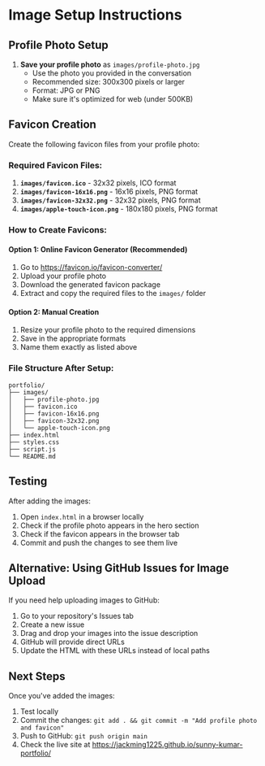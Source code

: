 # Image Setup Instructions

## Profile Photo Setup

1. **Save your profile photo** as `images/profile-photo.jpg`
   - Use the photo you provided in the conversation
   - Recommended size: 300x300 pixels or larger
   - Format: JPG or PNG
   - Make sure it's optimized for web (under 500KB)

## Favicon Creation

Create the following favicon files from your profile photo:

### Required Favicon Files:
1. **`images/favicon.ico`** - 32x32 pixels, ICO format
2. **`images/favicon-16x16.png`** - 16x16 pixels, PNG format  
3. **`images/favicon-32x32.png`** - 32x32 pixels, PNG format
4. **`images/apple-touch-icon.png`** - 180x180 pixels, PNG format

### How to Create Favicons:

#### Option 1: Online Favicon Generator (Recommended)
1. Go to https://favicon.io/favicon-converter/
2. Upload your profile photo
3. Download the generated favicon package
4. Extract and copy the required files to the `images/` folder

#### Option 2: Manual Creation
1. Resize your profile photo to the required dimensions
2. Save in the appropriate formats
3. Name them exactly as listed above

### File Structure After Setup:
```
portfolio/
├── images/
│   ├── profile-photo.jpg
│   ├── favicon.ico
│   ├── favicon-16x16.png
│   ├── favicon-32x32.png
│   └── apple-touch-icon.png
├── index.html
├── styles.css
├── script.js
└── README.md
```

## Testing
After adding the images:
1. Open `index.html` in a browser locally
2. Check if the profile photo appears in the hero section
3. Check if the favicon appears in the browser tab
4. Commit and push the changes to see them live

## Alternative: Using GitHub Issues for Image Upload
If you need help uploading images to GitHub:
1. Go to your repository's Issues tab
2. Create a new issue
3. Drag and drop your images into the issue description
4. GitHub will provide direct URLs
5. Update the HTML with these URLs instead of local paths

## Next Steps
Once you've added the images:
1. Test locally
2. Commit the changes: `git add . && git commit -m "Add profile photo and favicon"`
3. Push to GitHub: `git push origin main`
4. Check the live site at https://jackming1225.github.io/sunny-kumar-portfolio/
